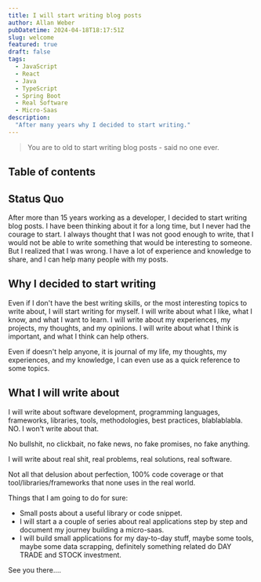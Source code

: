 ```yaml
---
title: I will start writing blog posts
author: Allan Weber
pubDatetime: 2024-04-18T18:17:51Z
slug: welcome
featured: true
draft: false
tags:
  - JavaScript
  - React
  - Java
  - TypeScript
  - Spring Boot
  - Real Software
  - Micro-Saas
description:
  "After many years why I decided to start writing."
---
```


> You are to old to start writing blog posts - said no one ever.

## Table of contents

## Status Quo

After more than 15 years working as a developer, I decided to start writing blog posts. I have been thinking about it for a long time, but I never had the courage to start. I always thought that I was not good enough to write, that I would not be able to write something that would be interesting to someone. But I realized that I was wrong. I have a lot of experience and knowledge to share, and I can help many people with my posts.

## Why I decided to start writing

Even if I don't have the best writing skills, or the most interesting topics to write about, I will start writing for myself. I will write about what I like, what I know, and what I want to learn. I will write about my experiences, my projects, my thoughts, and my opinions. I will write about what I think is important, and what I think can help others.

Even if doesn't help anyone, it is journal of my life, my thoughts, my experiences, and my knowledge, I can even use as a quick reference to some topics.

## What I will write about

I will write about software development, programming languages, frameworks, libraries, tools, methodologies, best practices, blablablabla.
NO. I won't write about that.

No bullshit, no clickbait, no fake news, no fake promises, no fake anything.

I will write about real shit, real problems, real solutions, real software.

Not all that delusion about perfection, 100% code coverage or that tool/libraries/frameworks that none uses in the real world.

Things that I am going to do for sure:

* Small posts about a useful library or code snippet.
* I will start a a couple of series about real applications step by step and document my journey building a micro-saas.
* I will build small applications for my day-to-day stuff, maybe some tools, maybe some data scrapping, definitely something related do DAY TRADE and STOCK investment.

See you there....
